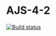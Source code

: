 # AJS-4-2

[![Build status](https://ci.appveyor.com/api/projects/status/x1yuj1am9yh90gfv?svg=true)](https://ci.appveyor.com/project/Antyfeev96/ajs-4-2)
